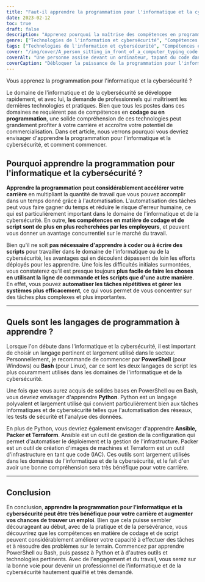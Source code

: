 ```yaml
---
title: "Faut-il apprendre la programmation pour l'informatique et la cybersécurité ?"
date: 2023-02-12
toc: true
draft: false
description: "Apprenez pourquoi la maîtrise des compétences en programmation peut grandement bénéficier à votre carrière dans l'informatique et la cybersécurité, et comment commencer avec PowerShell, Bash, Python, Ansible, Packer et Terraform."
genre: ["Technologies de l'information et cybersécurité", "Compétences en programmation", "Avancement de la carrière", "Automatisation", "Ligne de commande", "Scripting", "Déploiement de l'infrastructure", "Analyse des données", "Tests de sécurité", "Développement professionnel"]
tags: ["Technologies de l'information et cybersécurité", "Compétences en programmation", "Avancement de la carrière", "PowerShell", "Le cambriolage", "Python", "Ansible", "Packer", "Terraform", "Automatisation", "Ligne de commande", "Scripting", "Déploiement de l'infrastructure", "Analyse des données", "Tests de sécurité", "Carrières en informatique", "Carrières en cybersécurité", "Professionnels de l'informatique", "Professionnels de la cybersécurité", "Automatisation des réseaux", "Analyse de la sécurité", "Langages de script", "Gestion de la configuration", "L'infrastructure en tant que code", "Automatisation des technologies de l'information", "Industrie des technologies de l'information", "Industrie de la cybersécurité", "Marché de l'emploi", "Compétences informatiques"]
cover: "/img/cover/A_person_sitting_in_front_of_a_computer_typing_code.png"
coverAlt: "Une personne assise devant un ordinateur, tapant du code dans une interface de ligne de commande avec des lignes de texte défilant à l'écran. "
coverCaption: "Débloquer la puissance de la programmation pour l'informatique et la cybersécurité."
---
```

 Vous apprenez la programmation pour l'informatique et la cybersécurité ?

Le domaine de l'informatique et de la cybersécurité se développe rapidement, et avec lui, la demande de professionnels qui maîtrisent les dernières technologies et pratiques. Bien que tous les postes dans ces domaines ne requièrent pas de compétences en **codage ou en programmation**, une solide compréhension de ces technologies peut grandement profiter à votre carrière et accroître votre potentiel de commercialisation. Dans cet article, nous verrons pourquoi vous devriez envisager d'apprendre la programmation pour l'informatique et la cybersécurité, et comment commencer.

## Pourquoi apprendre la programmation pour l'informatique et la cybersécurité ?

**Apprendre la programmation peut considérablement accélérer votre carrière** en multipliant la quantité de travail que vous pouvez accomplir dans un temps donné grâce à l'automatisation. L'automatisation des tâches peut vous faire gagner du temps et réduire le risque d'erreur humaine, ce qui est particulièrement important dans le domaine de l'informatique et de la cybersécurité. En outre, **les compétences en matière de codage et de script sont de plus en plus recherchées par les employeurs**, et peuvent vous donner un avantage concurrentiel sur le marché du travail.

Bien qu'il ne soit **pas nécessaire d'apprendre à coder ou à écrire des scripts** pour travailler dans le domaine de l'informatique ou de la cybersécurité, les avantages qui en découlent dépassent de loin les efforts déployés pour les apprendre. Une fois les difficultés initiales surmontées, vous constaterez qu'il est presque toujours **plus facile de faire les choses en utilisant la ligne de commande et les scripts que d'une autre manière**. En effet, vous pouvez **automatiser les tâches répétitives et gérer les systèmes plus efficacement**, ce qui vous permet de vous concentrer sur des tâches plus complexes et plus importantes.

_________________________

## Quels sont les langages de programmation à apprendre ?

Lorsque l'on débute dans l'informatique et la cybersécurité, il est important de choisir un langage pertinent et largement utilisé dans le secteur. Personnellement, je recommande de commencer par **PowerShell** (pour Windows) ou **Bash** (pour Linux), car ce sont les deux langages de script les plus couramment utilisés dans les domaines de l'informatique et de la cybersécurité.

Une fois que vous aurez acquis de solides bases en PowerShell ou en Bash, vous devriez envisager d'apprendre **Python**. Python est un langage polyvalent et largement utilisé qui convient particulièrement bien aux tâches informatiques et de cybersécurité telles que l'automatisation des réseaux, les tests de sécurité et l'analyse des données.

En plus de Python, vous devriez également envisager d'apprendre **Ansible, Packer et Terraform**. Ansible est un outil de gestion de la configuration qui permet d'automatiser le déploiement et la gestion de l'infrastructure. Packer est un outil de création d'images de machines et Terraform est un outil d'infrastructure en tant que code (IAC). Ces outils sont largement utilisés dans les domaines de l'informatique et de la cybersécurité, et le fait d'en avoir une bonne compréhension sera très bénéfique pour votre carrière.

_________________________

## Conclusion

En conclusion, **apprendre la programmation pour l'informatique et la cybersécurité peut être très bénéfique pour votre carrière et augmenter vos chances de trouver un emploi**. Bien que cela puisse sembler décourageant au début, avec de la pratique et de la persévérance, vous découvrirez que les compétences en matière de codage et de script peuvent considérablement améliorer votre capacité à effectuer des tâches et à résoudre des problèmes sur le terrain. Commencez par apprendre PowerShell ou Bash, puis passez à Python et à d'autres outils et technologies pertinents. Avec de l'engagement et du travail, vous serez sur la bonne voie pour devenir un professionnel de l'informatique et de la cybersécurité hautement qualifié et très demandé.
